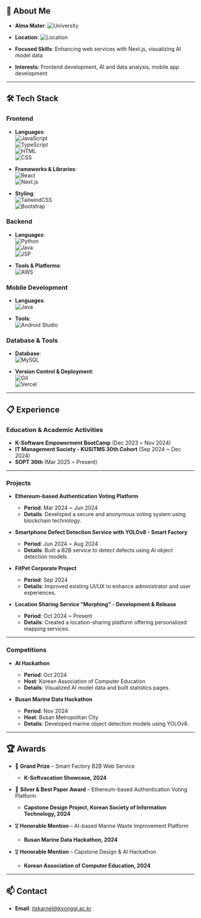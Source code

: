 ## 👤 **About Me**

- **Alma Mater**: ![University](https://img.shields.io/badge/-Kyonggi%20University-4CAF50?style=flat-square&logo=google-scholar&logoColor=white)  

- **Location**: ![Location](https://img.shields.io/badge/-Seoul-EA4335?style=flat-square&logo=google-maps&logoColor=white)  
  
- **Focused Skills**: Enhancing web services with Next.js, visualizing AI model data
  
- **Interests**: Frontend development, AI and data analysis, mobile app development  

---

## 🛠️ **Tech Stack**

### **Frontend**  
- **Languages**:  
  ![JavaScript](https://img.shields.io/badge/-JavaScript-F7DF1E?style=flat-square&logo=javascript&logoColor=black)  
  ![TypeScript](https://img.shields.io/badge/-TypeScript-3178C6?style=flat-square&logo=typescript&logoColor=white)  
  ![HTML](https://img.shields.io/badge/-HTML-E34F26?style=flat-square&logo=html5&logoColor=white)  
  ![CSS](https://img.shields.io/badge/-CSS-1572B6?style=flat-square&logo=css3&logoColor=white)  

- **Frameworks & Libraries**:  
  ![React](https://img.shields.io/badge/-React-61DAFB?style=flat-square&logo=react&logoColor=black)  
  ![Next.js](https://img.shields.io/badge/-Next.js-000000?style=flat-square&logo=next.js&logoColor=white)  

- **Styling**:  
  ![TailwindCSS](https://img.shields.io/badge/-TailwindCSS-38B2AC?style=flat-square&logo=tailwind-css&logoColor=white)  
  ![Bootstrap](https://img.shields.io/badge/-Bootstrap-7952B3?style=flat-square&logo=bootstrap&logoColor=white)  

### **Backend**  
- **Languages**:  
  ![Python](https://img.shields.io/badge/-Python-3776AB?style=flat-square&logo=python&logoColor=white)  
  ![Java](https://img.shields.io/badge/-Java-007396?style=flat-square&logo=java&logoColor=white)  
  ![JSP](https://img.shields.io/badge/-JSP-323330?style=flat-square&logo=java&logoColor=white)  

- **Tools & Platforms**:  
  ![AWS](https://img.shields.io/badge/-AWS-FF9900?style=flat-square&logo=amazon-aws&logoColor=white)   

### **Mobile Development**  
- **Languages**:  
  ![Java](https://img.shields.io/badge/-Java-007396?style=flat-square&logo=java&logoColor=white)  

- **Tools**:  
  ![Android Studio](https://img.shields.io/badge/-Android%20Studio-3DDC84?style=flat-square&logo=android-studio&logoColor=white)  

### **Database & Tools**  
- **Database**:  
  ![MySQL](https://img.shields.io/badge/-MySQL-4479A1?style=flat-square&logo=mysql&logoColor=white)  

- **Version Control & Deployment**:  
  ![Git](https://img.shields.io/badge/-Git-F05032?style=flat-square&logo=git&logoColor=white)  
  ![Vercel](https://img.shields.io/badge/-Vercel-000000?style=flat-square&logo=vercel&logoColor=white)  

---

## 📋 **Experience**

### **Education & Academic Activities**
- **K-Software Empowerment BootCamp** (Dec 2023 ~ Nov 2024)  
- **IT Management Society - KUSITMS 30th Cohort** (Sep 2024 ~ Dec 2024)
- **SOPT 36th** (Mar 2025 ~ Present)

---

### **Projects**
- **Ethereum-based Authentication Voting Platform**  
  - **Period**: Mar 2024 ~ Jun 2024  
  - **Details**: Developed a secure and anonymous voting system using blockchain technology.  

- **Smartphone Defect Detection Service with YOLOv8 - Smart Factory**  
  - **Period**: Jun 2024 ~ Aug 2024  
  - **Details**: Built a B2B service to detect defects using AI object detection models.  

- **FitPet Corporate Project**  
  - **Period**: Sep 2024  
  - **Details**: Improved existing UI/UX to enhance administrator and user experiences.  

- **Location Sharing Service "Morphing" - Development & Release**  
  - **Period**: Oct 2024 ~ Present  
  - **Details**: Created a location-sharing platform offering personalized mapping services.  

---

### **Competitions**
- **AI Hackathon**  
  - **Period**: Oct 2024  
  - **Host**: Korean Association of Computer Education  
  - **Details**: Visualized AI model data and built statistics pages.  

- **Busan Marine Data Hackathon**  
  - **Period**: Nov 2024  
  - **Host**: Busan Metropolitan City  
  - **Details**: Developed marine object detection models using YOLOv8.  

---

## 🏆 **Awards**

- 🥇 **Grand Prize** – Smart Factory B2B Web Service  
  - **K-Softvacation Showcase, 2024**  

- 🥈 **Silver & Best Paper Award** – Ethereum-based Authentication Voting Platform  
  - **Capstone Design Project, Korean Society of Information Technology, 2024**  

- 🎖️ **Honorable Mention** – AI-based Marine Waste Improvement Platform  
  - **Busan Marine Data Hackathon, 2024**  

- 🎖️ **Honorable Mention** – Capstone Design & AI Hackathon  
  - **Korean Association of Computer Education, 2024**  

---

## 📫 **Contact**

- **Email**: [itskarnel@kyonggi.ac.kr](mailto:itskarnel@kyonggi.ac.kr)  

